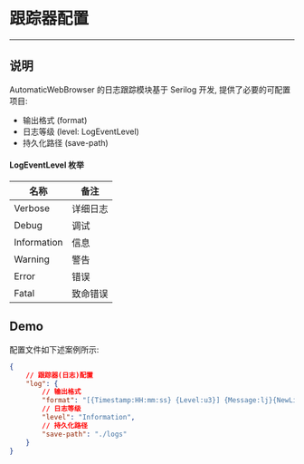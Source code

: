 # 跟踪器配置

---

## 说明

AutomaticWebBrowser 的日志跟踪模块基于 Serilog 开发, 提供了必要的可配置项目:

- 输出格式 (format)
- 日志等级 (level: LogEventLevel)
- 持久化路径 (save-path)

#### LogEventLevel 枚举

|名称|备注|
|-|-|
|Verbose|详细日志|
|Debug|调试|
|Information|信息|
|Warning|警告|
|Error|错误|
|Fatal|致命错误|

## Demo

配置文件如下述案例所示:

```JSON
{
    // 跟踪器(日志)配置
    "log": {
        // 输出格式
        "format": "[{Timestamp:HH:mm:ss} {Level:u3}] {Message:lj}{NewLine}{Exception}",
        // 日志等级
        "level": "Information",
        // 持久化路径
        "save-path": "./logs"
    }
}
```
